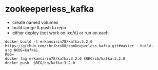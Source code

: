 # zookeeperless_kafka
- create named volumes
- build iamge & push to repo
- either deploy (not work on lxc/d) or run on each
```
docker build -t erkansirin78/kafka:3.2.0 https://github.com/chribro88/zookeeperless_kafka.git#master --build-arg NODE=kafka1
REG=
docker tag erkansirin78/kafka:3.2.0 $REG/cb/kafka:3.2.0
docker push  $REG/cb/kafka:3.2.0
```
